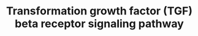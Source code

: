 ---
annotations:
- type: Pathway Ontology
  value: signaling pathway
authors:
- MaintBot
- MirellaKalafati
- Eweitz
description: ''
last-edited: 2021-05-23
organisms:
- Gallus gallus
redirect_from:
- /index.php/Pathway:WP809
- /instance/WP809
schema-jsonld:
- '@context': https://schema.org/
  '@id': https://wikipathways.github.io/pathways/WP809.html
  '@type': Dataset
  creator:
    '@type': Organization
    name: WikiPathways
  description: ''
  keywords:
  - SNX4
  - TP73
  - RCJMB04_24l12
  - CDC16
  - TGFB3
  - FOSB
  - PARD3
  - EIF3I
  - PRKAR1B
  - STRAP
  - HOXA9
  - CCNE1
  - SNW1
  - UBE2D3
  - ROCK1
  - TFDP2
  - CAMK2G
  - NCOA1
  - RCJMB04_2d20
  - ANAPC2
  - RCJMB04_13l2
  - CDC23
  - FOXH1
  - CCND1
  - RBX1
  - HDAC1
  - ZEB2
  - PIK3R1
  - CREBBP
  - ARRB2
  - AXIN1
  - ANAPC1
  - RBL1
  - HSPA8
  - TFDP1
  - CDK6
  - NUP153
  - COPS5
  - FOXO3
  - AXIN2
  - CDC25A
  - PIAS1
  - TGFBR2
  - DAB2
  - RCJMB04_30p22
  - EP300
  - CDC2
  - RBL2
  - SMURF1
  - PRKCG
  - MAP3K7IP1
  - JUN
  - RCJMB04_7n24
  - CAV1
  - NFYC
  - AR
  - CD44
  - XPO1
  - VDR
  - YAP1
  - ETS1
  - HGS
  - MEF2A
  - ACVRL1
  - ANAPC7
  - ERBB2IP
  - CRI2
  - TGFBR3
  - JUNB
  - BTRC
  - FOXG1
  - UBE2D2
  - CTCF
  - SMAD7
  - MAPK14
  - STK11
  - CDK2
  - CUL1
  - TGFBR1
  - FOXO1A
  - CDKN1A
  - GIPC1
  - SNIP1
  - SP1
  - MYC
  - RUNX2
  - ATF2
  - RCJMB04_5f2
  - SMAD2
  - SMURF2
  - CCNB2
  - ENG
  - SKP1A
  - SNX2
  - TRAP1
  - SDC2
  - PRKCD
  - TP53
  - ATF3
  - FKBP1A
  - MAPK8
  - FOXO4
  - MEF2C
  - PRKAR2A
  - E2F4
  - DAXX
  - SMAD4
  - LEF1
  - PRKCB
  - TGFB2
  - AP2B1
  - KPNB1
  - DCP1A
  - CTNNB1
  - SUMO1
  - CDK4
  - PIK3R2
  - ZFYVE9
  - Gene Symbol
  - RCJMB04_2g8
  - TGIF1
  - TGFB1
  - CAMK2D
  - SKI
  - CDC27
  - MAP2K6
  - FOS
  - SKIL
  - FNTA
  - ESR1
  - STAMBPL1
  - RCJMB04_8f10
  - RB1
  - CAMK2B
  - CAMK2A
  - ANAPC10
  - MAP3K7
  - ANAPC5
  - SPARC
  - ZEB1
  - HNF4A
  - FZR1
  - UBE2D1
  - CITED1
  - JUND
  - SMAD3
  - PCAF
  - SNX1
  - NUP214
  - ANAPC4
  - SMAD6
  - NFYA
  license: CC0
  name: Transformation growth factor (TGF) beta receptor signaling pathway
seo: CreativeWork
title: Transformation growth factor (TGF) beta receptor signaling pathway
wpid: WP809
---